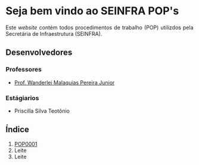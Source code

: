 <h1>Seja bem vindo ao SEINFRA POP's</h1>

<p align="justify">
Este <i>website</i> contém todos procedimentos de trabalho (POP) utilizdos pela Secretária de Infraestrutura (SEINFRA). 
</p>

<h2>Desenvolvedores</h2>

<h3>Professores</h3>   
<ul>
<li><a href="http://lattes.cnpq.br/2268506213083114" target="_blank">Prof. Wanderlei Malaquias Pereira Junior</a></li>
</ul>

<h3>Estágiarios</h3>
<ul>
<li>Priscilla Silva Teotônio</li>
</ul>

<h2>Índice</h2>   
<ol>
<li><a href="https://wmpjrufg.github.io/FEA0067-ESTRUTURAS-PROTENDIDAS/POP0001.html" target="_blank">POP0001</a></li>
<li>Leite</li>
<li>Leite</li>
</ol>
